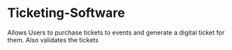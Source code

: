 # Ticketing-Software

Allows Users to purchase tickets to events and generate a digital ticket for them. Also validates the tickets